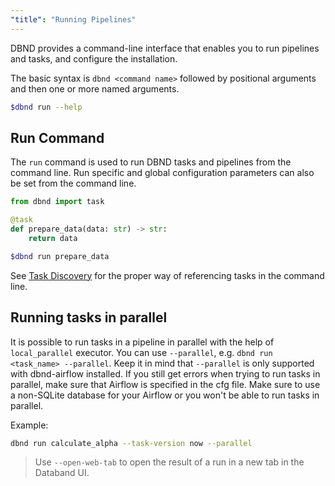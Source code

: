 ```yaml
---
"title": "Running Pipelines"
---
```

DBND provides a command-line interface that enables you to run pipelines and tasks, and configure the installation.

The basic syntax is `dbnd <command name>` followed by positional arguments and then one or more named arguments.

```bash
$dbnd run --help
```

## Run Command

The `run` command is used to run DBND tasks and pipelines from the command line. Run specific and global configuration parameters can also be set from the command line.

```python
from dbnd import task

@task
def prepare_data(data: str) -> str:
    return data
```

```bash
$dbnd run prepare_data
```

See [Task Discovery](doc:task-discovery)  for the proper way of referencing tasks in the command line.


## Running tasks in parallel
It is possible to run tasks in a pipeline in parallel with the help of `local_parallel` executor. You can use `--parallel`, e.g. `dbnd run <task_name> --parallel`.  Keep it in mind that `--parallel` is only supported with dbnd-airflow installed. If you still get errors when trying to run tasks in parallel, make sure that Airflow is specified in the cfg file. Make sure to use a non-SQLite database for your Airflow or you won't be able to run tasks in parallel.


Example:
```bash
dbnd run calculate_alpha --task-version now --parallel
```


> Use `--open-web-tab`  to open the result of a run in a new tab in the Databand UI.

